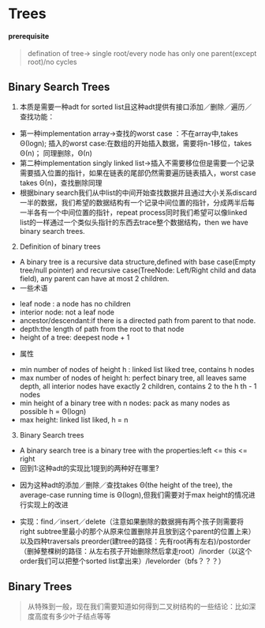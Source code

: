 # Trees
#### prerequisite
> defination of tree-> single root/every node has only one parent(except root)/no cycles
## Binary Search Trees

1. 本质是需要一种adt for sorted list且这种adt提供有接口添加／删除／遍历／查找功能：
+ 第一种implementation array->查找的worst case ：不在array中,takes Θ(logn);
插入的worst case:在数组的开始插入数据，需要将n-1移位，takes Θ(n)；
同理删除，Θ(n)
+ 第二种implementation singly linked list->插入不需要移位但是需要一个记录需要插入位置的指针，如果在链表的尾部仍然需要遍历链表插入，worst case takes Θ(n)，查找删除同理
+ 根据binary search我们从中list的中间开始查找数据并且通过大小关系discard一半的数据，我们希望的数据结构有一个记录中间位置的指针，分成两半后每一半各有一个中间位置的指针，repeat process同时我们希望可以像linked list的一样通过一个类似头指针的东西去trace整个数据结构，then we have binary search trees.
2. Definition of binary trees
+ A binary tree is a recursive data structure,defined with base case(Empty tree/null pointer) and recursive case(TreeNode: Left/Right child and data field), any parent can have at most 2 children.
+ 一些术语
* leaf node : a node has no children
* interior node: not a leaf node
* ancestor/descendant:if there is a directed path from parent to that node.
* depth:the length of path from the root to that node
* height of a tree: deepest node + 1
+ 属性
* min number of nodes of height h : linked list liked tree, contains h nodes
* max number of nodes of height h: perfect binary tree, all leaves same depth, all interior nodes have exactly 2 children, contains 2 to the h th  - 1 nodes
* min height of a binary tree with n nodes: pack as many nodes as possible h = Θ(logn)
* max height: linked list liked, h = n
3. Binary Search trees
+ A binary search tree is a binary tree with the properties:left <= this <= right
+ 回到1:这种adt的实现比1提到的两种好在哪里?
* 因为这种adt的添加／删除／查找takes  Θ(the height of the tree), the average-case running time is Θ(logn),但我们需要对于max height的情况进行实现上的改进
+ 实现：find／insert／delete（注意如果删除的数据拥有两个孩子则需要将right subtree里最小的那个从原来位置删除并且放到这个parent的位置上来） 以及四种traversals preorder(建tree的路径：先有root再有左右)/postorder（删掉整棵树的路径：从左右孩子开始删除然后拿走root）/inorder（以这个order我们可以把整个sorted list拿出来）/levelorder（bfs？？？）

## Binary Trees

>从特殊到一般，现在我们需要知道如何得到二叉树结构的一些结论：比如深度高度有多少叶子结点等等